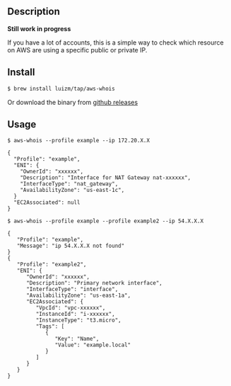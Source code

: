 ## Description

**Still work in progress**

If you have a lot of accounts, this is a simple way to check which resource on AWS are using a specific public or private IP.

## Install 

```sh 
$ brew install luizm/tap/aws-whois
```

Or download the binary from [github releases](https://github.com/luizm/aws-whois/releases)

## Usage

`$ aws-whois --profile example --ip 172.20.X.X`

```log
{
  "Profile": "example",
  "ENI": {
    "OwnerId": "xxxxxx",
    "Description": "Interface for NAT Gateway nat-xxxxxx",
    "InterfaceType": "nat_gateway",
    "AvailabilityZone": "us-east-1c",
  }
  "EC2Associated": null
}
```

`$ aws-whois --profile example --profile example2 --ip 54.X.X.X`

```log
{
   "Profile": "example",
   "Message": "ip 54.X.X.X not found"
}
{
   "Profile": "example2",
   "ENI": {
      "OwnerId": "xxxxxx",
      "Description": "Primary network interface",
      "InterfaceType": "interface",
      "AvailabilityZone": "us-east-1a",
      "EC2Associated": {
         "VpcId": "vpc-xxxxxx",
         "InstanceId": "i-xxxxxx",
         "InstanceType": "t3.micro",
         "Tags": [
            {
               "Key": "Name",
               "Value": "example.local"
            }
         ]
      }
   }
}
```

